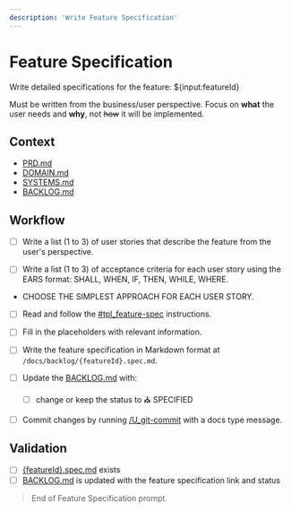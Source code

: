 ```yaml
---
description: 'Write Feature Specification'
---
```


# Feature Specification

Write detailed specifications for the feature: ${input:featureId}

Must be written from the business/user perspective. Focus on **what** the user needs and **why**, not ~~how~~ it will be implemented.

## Context

- [PRD.md](/docs/PRD.md)
- [DOMAIN.md](/docs/DOMAIN.md)
- [SYSTEMS.md](/docs/SYSTEMS.md)
- [BACKLOG.md](/docs/BACKLOG.md)

## Workflow

- [ ] Write a list (1 to 3) of user stories that describe the feature from the user's perspective.

- [ ] Write a list (1 to 3) of acceptance criteria for each user story using the EARS format: SHALL, WHEN, IF, THEN, WHILE, WHERE.

- CHOOSE THE SIMPLEST APPROACH FOR EACH USER STORY.

- [ ] Read and follow the [#tpl_feature-spec](../instructions/tpl_feature-spec.instructions.md) instructions.

- [ ] Fill in the placeholders with relevant information.

- [ ] Write the feature specification in Markdown format at `/docs/backlog/{featureId}.spec.md`.

- [ ] Update the [BACKLOG.md](/docs/BACKLOG.md) with:
  - [ ] change or keep the status to ⛪ SPECIFIED

- [ ] Commit changes by running [/U_git-commit](../prompts/U_git-commit.prompt.md) with a docs type message.

## Validation

- [ ] [{featureId}.spec.md](/docs/backlog/{featureId}.spec.md) exists
- [ ] [BACKLOG.md](/docs/BACKLOG.md) is updated with the feature specification link and status

> End of Feature Specification prompt.